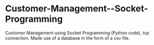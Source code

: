 # Customer-Management--Socket-Programming
Customer Management using Socket Programming (Python code), tcp connection. Made use of a database in the form of a csv file.
